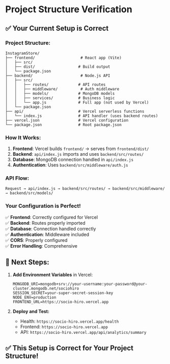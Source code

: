 # Project Structure Verification

## ✅ **Your Current Setup is Correct**

### **Project Structure:**
```
InstagramStore/
├── frontend/                    # React app (Vite)
│   ├── src/
│   ├── dist/                   # Build output
│   └── package.json
├── backend/                     # Node.js API
│   ├── src/
│   │   ├── routes/             # API routes
│   │   ├── middleware/          # Auth middleware
│   │   ├── models/             # MongoDB models
│   │   ├── services/           # Business logic
│   │   └── app.js              # Full app (not used by Vercel)
│   └── package.json
├── api/                        # Vercel serverless functions
│   └── index.js                # API handler (uses backend routes)
├── vercel.json                 # Vercel configuration
└── package.json                # Root package.json
```

### **How It Works:**

1. **Frontend**: Vercel builds `frontend/` → serves from `frontend/dist/`
2. **Backend**: `api/index.js` imports and uses `backend/src/routes/`
3. **Database**: MongoDB connection handled in `api/index.js`
4. **Authentication**: Uses `backend/src/middleware/auth.js`

### **API Flow:**
```
Request → api/index.js → backend/src/routes/ → backend/src/middleware/ → backend/src/models/
```

### **Your Configuration is Perfect!**

✅ **Frontend**: Correctly configured for Vercel  
✅ **Backend**: Routes properly imported  
✅ **Database**: Connection handled correctly  
✅ **Authentication**: Middleware included  
✅ **CORS**: Properly configured  
✅ **Error Handling**: Comprehensive  

## 🚀 **Next Steps:**

1. **Add Environment Variables** in Vercel:
   ```
   MONGODB_URI=mongodb+srv://your-username:your-password@your-cluster.mongodb.net/sociohiro
   SESSION_SECRET=your-super-secret-session-key
   NODE_ENV=production
   FRONTEND_URL=https://socio-hiro.vercel.app
   ```

2. **Deploy and Test:**
   - Health: `https://socio-hiro.vercel.app/health`
   - Frontend: `https://socio-hiro.vercel.app`
   - API: `https://socio-hiro.vercel.app/api/analytics/summary`

## ✅ **This Setup is Correct for Your Project Structure!** 